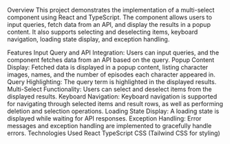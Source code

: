 Overview
This project demonstrates the implementation of a multi-select component using React and TypeScript. The component allows users to input queries, fetch data from an API, and display the results in a popup content. It also supports selecting and deselecting items, keyboard navigation, loading state display, and exception handling.

Features
Input Query and API Integration: Users can input queries, and the component fetches data from an API based on the query.
Popup Content Display: Fetched data is displayed in a popup content, listing character images, names, and the number of episodes each character appeared in.
Query Highlighting: The query term is highlighted in the displayed results.
Multi-Select Functionality: Users can select and deselect items from the displayed results.
Keyboard Navigation: Keyboard navigation is supported for navigating through selected items and result rows, as well as performing deletion and selection operations.
Loading State Display: A loading state is displayed while waiting for API responses.
Exception Handling: Error messages and exception handling are implemented to gracefully handle errors.
Technologies Used
React
TypeScript
CSS (Tailwind CSS for styling)
